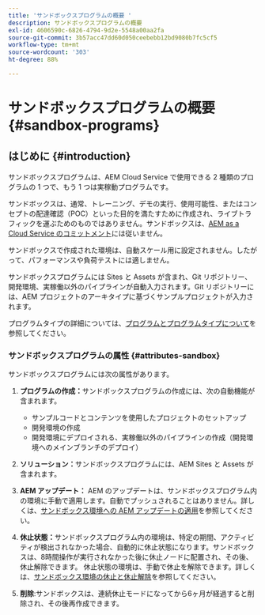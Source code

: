 ```yaml
---
title: 'サンドボックスプログラムの概要 '
description: サンドボックスプログラムの概要
exl-id: 4606590c-6826-4794-9d2e-5548a00aa2fa
source-git-commit: 3b57acc47dd60d050ceebebb12bd9080b7fc5cf5
workflow-type: tm+mt
source-wordcount: '303'
ht-degree: 88%

---
```


# サンドボックスプログラムの概要 {#sandbox-programs}

## はじめに {#introduction}

サンドボックスプログラムは、AEM Cloud Service で使用できる 2 種類のプログラムの 1 つで、もう 1 つは実稼動プログラムです。

サンドボックスは、通常、トレーニング、デモの実行、使用可能性、またはコンセプトの配達確認（POC）といった目的を満たすために作成され、ライブトラフィックを運ぶためのものではありません。サンドボックスは、[AEM as a Cloud Service のコミットメント](https://www.adobe.com/jp/legal/service-commitments.html)には従いません。

サンドボックスで作成された環境は、自動スケール用に設定されません。したがって、パフォーマンスや負荷テストには適しません。

サンドボックスプログラムには Sites と Assets が含まれ、Git リポジトリー、開発環境、実稼働以外のパイプラインが自動入力されます。Git リポジトリーには、AEM プロジェクトのアーキタイプに基づくサンプルプロジェクトが入力されます。

プログラムタイプの詳細については、[プログラムとプログラムタイプについて](/help/onboarding/getting-access-to-aem-in-cloud/understand-program-types.md)を参照してください。

### サンドボックスプログラムの属性 {#attributes-sandbox}

サンドボックスプログラムには次の属性があります。

1. **プログラムの作成：**&#x200B;サンドボックスプログラムの作成には、次の自動機能が含まれます。
   * サンプルコードとコンテンツを使用したプロジェクトのセットアップ
   * 開発環境の作成
   * 開発環境にデプロイされる、実稼働以外のパイプラインの作成（開発環境へのメインブランチのデプロイ）

1. **ソリューション：**&#x200B;サンドボックスプログラムには、AEM Sites と Assets が含まれます。

1. **AEM アップデート：** AEM のアップデートは、サンドボックスプログラム内の環境に手動で適用します。自動でプッシュされることはありません。詳しくは、[サンドボックス環境への AEM アップデートの適用](/help/onboarding/getting-access-to-aem-in-cloud/hibernating-de-hibernating-sandbox-environments.md#aem-updates-sandbox)を参照してください。

1. **休止状態：**&#x200B;サンドボックスプログラム内の環境は、特定の期間、アクティビティが検出されなかった場合、自動的に休止状態になります。サンドボックスは、8時間操作が実行されなかった後に休止ノードに配置され、その後、休止解除できます。 休止状態の環境は、手動で休止を解除できます。詳しくは、[サンドボックス環境の休止と休止解除](/help/onboarding/getting-access-to-aem-in-cloud/hibernating-de-hibernating-sandbox-environments.md)を参照してください。

1. **削除**:サンドボックスは、連続休止モードになってから6ヶ月が経過すると削除され、その後再作成できます。
